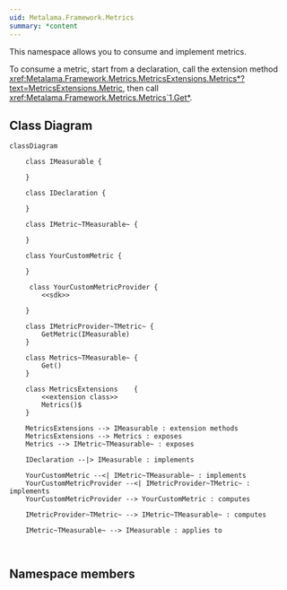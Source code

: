 ```yaml
---
uid: Metalama.Framework.Metrics
summary: *content
---
```


This namespace allows you to consume and implement metrics.

To consume a metric, start from a declaration, call the extension method <xref:Metalama.Framework.Metrics.MetricsExtensions.Metrics*?text=MetricsExtensions.Metric>, then call <xref:Metalama.Framework.Metrics.Metrics`1.Get*>.


## Class Diagram

```mermaid
classDiagram
    
    class IMeasurable {
        
    }

    class IDeclaration {

    }

    class IMetric~TMeasurable~ {

    }

    class YourCustomMetric {

    }

     class YourCustomMetricProvider {
        <<sdk>>

    }

    class IMetricProvider~TMetric~ {
        GetMetric(IMeasurable)
    }

    class Metrics~TMeasurable~ {
        Get()
    }

    class MetricsExtensions    {
        <<extension class>>
        Metrics()$
    }

    MetricsExtensions --> IMeasurable : extension methods
    MetricsExtensions --> Metrics : exposes
    Metrics --> IMetric~TMeasurable~ : exposes

    IDeclaration --|> IMeasurable : implements

    YourCustomMetric --<| IMetric~TMeasurable~ : implements
    YourCustomMetricProvider --<| IMetricProvider~TMetric~ : implements
    YourCustomMetricProvider --> YourCustomMetric : computes

    IMetricProvider~TMetric~ --> IMetric~TMeasurable~ : computes

    IMetric~TMeasurable~ --> IMeasurable : applies to

   
```


## Namespace members